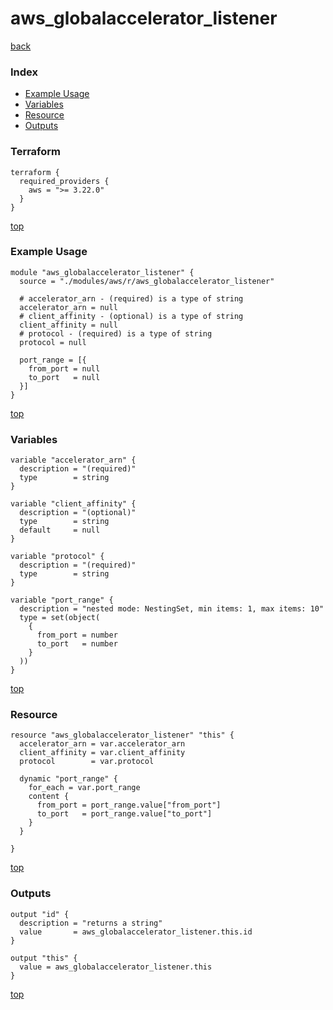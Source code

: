 # aws_globalaccelerator_listener
[back](../aws.md)
### Index
- [Example Usage](#example-usage)
- [Variables](#variables)
- [Resource](#resource)
- [Outputs](#outputs)
### Terraform
```hcl
terraform {
  required_providers {
    aws = ">= 3.22.0"
  }
}
```
[top](#index)
### Example Usage
```hcl
module "aws_globalaccelerator_listener" {
  source = "./modules/aws/r/aws_globalaccelerator_listener"

  # accelerator_arn - (required) is a type of string
  accelerator_arn = null
  # client_affinity - (optional) is a type of string
  client_affinity = null
  # protocol - (required) is a type of string
  protocol = null

  port_range = [{
    from_port = null
    to_port   = null
  }]
}
```
[top](#index)
### Variables
```hcl
variable "accelerator_arn" {
  description = "(required)"
  type        = string
}

variable "client_affinity" {
  description = "(optional)"
  type        = string
  default     = null
}

variable "protocol" {
  description = "(required)"
  type        = string
}

variable "port_range" {
  description = "nested mode: NestingSet, min items: 1, max items: 10"
  type = set(object(
    {
      from_port = number
      to_port   = number
    }
  ))
}
```
[top](#index)

### Resource
```hcl
resource "aws_globalaccelerator_listener" "this" {
  accelerator_arn = var.accelerator_arn
  client_affinity = var.client_affinity
  protocol        = var.protocol

  dynamic "port_range" {
    for_each = var.port_range
    content {
      from_port = port_range.value["from_port"]
      to_port   = port_range.value["to_port"]
    }
  }

}
```
[top](#index)
### Outputs
```hcl
output "id" {
  description = "returns a string"
  value       = aws_globalaccelerator_listener.this.id
}

output "this" {
  value = aws_globalaccelerator_listener.this
}
```
[top](#index)

